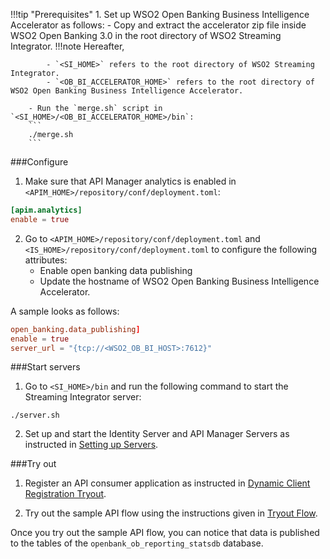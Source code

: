 !!!tip "Prerequisites"
    1. Set up WSO2 Open Banking Business Intelligence Accelerator as follows:
        - Copy and extract the accelerator zip file inside WSO2 Open Banking 3.0 in the root directory of WSO2 Streaming 
        Integrator.
        !!!note
            Hereafter,
            
            - `<SI_HOME>` refers to the root directory of WSO2 Streaming Integrator.
            - `<OB_BI_ACCELERATOR_HOME>` refers to the root directory of WSO2 Open Banking Business Intelligence Accelerator.

        - Run the `merge.sh` script in `<SI_HOME>/<OB_BI_ACCELERATOR_HOME>/bin`:
        ```
        ./merge.sh
        ```

###Configure
1. Make sure that API Manager analytics is enabled in `<APIM_HOME>/repository/conf/deployment.toml`:
```toml
[apim.analytics]
enable = true
```
2. Go to `<APIM_HOME>/repository/conf/deployment.toml` and `<IS_HOME>/repository/conf/deployment.toml` to configure the 
following attributes:
    - Enable open banking data publishing
    - Update the hostname of WSO2 Open Banking Business Intelligence Accelerator. 
    
A sample looks as follows:
```toml
open_banking.data_publishing]
enable = true
server_url = "{tcp://<WSO2_OB_BI_HOST>:7612}"
```

###Start servers
1. Go to `<SI_HOME>/bin` and run the following command to start the Streaming Integrator server:
```
./server.sh
```
2. Set up and start the Identity Server and API Manager Servers as instructed in [Setting up Servers](setting-up-servers.md).

###Try out
1. Register an API consumer application as instructed  in [Dynamic Client Registration Tryout](dynamic-client-registration-try-out.md). 

2. Try out the sample API flow using the instructions given in [Tryout Flow](publish-an-api.md).

Once you try out the sample API flow, you can notice that data is published to the tables of the `openbank_ob_reporting_statsdb` 
database. 
